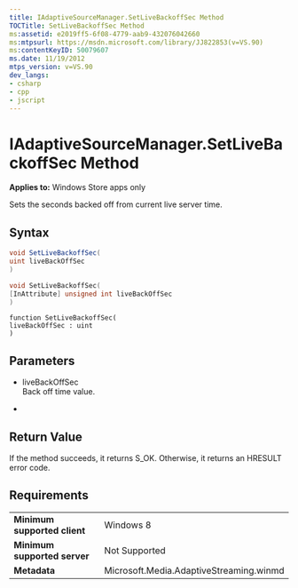 ```yaml
---
title: IAdaptiveSourceManager.SetLiveBackoffSec Method
TOCTitle: SetLiveBackoffSec Method
ms:assetid: e2019ff5-6f08-4779-aab9-432076042660
ms:mtpsurl: https://msdn.microsoft.com/library/JJ822853(v=VS.90)
ms:contentKeyID: 50079607
ms.date: 11/19/2012
mtps_version: v=VS.90
dev_langs:
- csharp
- cpp
- jscript
---
```


# IAdaptiveSourceManager.SetLiveBackoffSec Method

**Applies to:** Windows Store apps only

Sets the seconds backed off from current live server time.

## Syntax

```csharp
void SetLiveBackoffSec(
uint liveBackOffSec
)
```

```cpp
void SetLiveBackoffSec(
[InAttribute] unsigned int liveBackOffSec
)
```

```jscript
function SetLiveBackoffSec(
liveBackOffSec : uint
)
```

## Parameters

  - liveBackOffSec  
    Back off time value.

  -  

## Return Value

If the method succeeds, it returns S\_OK. Otherwise, it returns an HRESULT error code.

## Requirements

|||
|--- |--- |
|**Minimum supported client**|Windows 8|
|**Minimum supported server**|Not Supported|
|**Metadata**|Microsoft.Media.AdaptiveStreaming.winmd|

